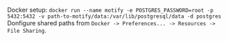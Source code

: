 Docker setup:
`docker run --name motify -e POSTGRES_PASSWORD=root -p 5432:5432 -v path-to-motify/data:/var/lib/postgresql/data -d postgres`  
 Donfigure shared paths from `Docker -> Preferences... -> Resources -> File Sharing`.

 
